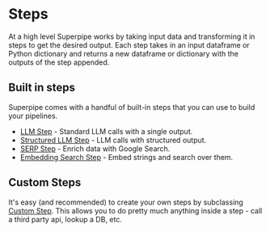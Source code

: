 # Steps

At a high level Superpipe works by taking input data and transforming it in steps to get the desired output. Each step takes in an input dataframe or Python dictionary and returns a new dataframe or dictionary with the outputs of the step appended.

## Built in steps

Superpipe comes with a handful of built-in steps that you can use to build your pipelines.

- [LLM Step](./LLMStep.md) - Standard LLM calls with a single output.
- [Structured LLM Step](./LLMStructuredStep.md) - LLM calls with structured output.
- [SERP Step](./SERPStep.md) - Enrich data with Google Search.
- [Embedding Search Step](EmbeddingSearchStep.md) - Embed strings and search over them.

## Custom Steps

It's easy (and recommended) to create your own steps by subclassing [Custom Step](./CustomStep.md). This allows you to do pretty much anything inside a step - call a third party api, lookup a DB, etc.
